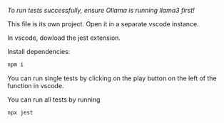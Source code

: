 *To run tests successfully, ensure Ollama is running llama3 first!*

This file is its own project. Open it in a separate vscode instance.

In vscode, dowload the jest extension.

Install dependencies:

```bash
npm i
```

You can run single tests by clicking on the play button on the left of the function in vscode.

You can run all tests by running

```bash
npx jest
```
